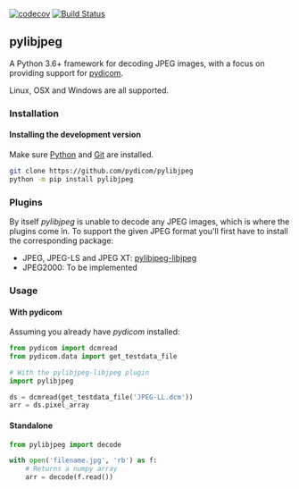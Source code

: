 [![codecov](https://codecov.io/gh/pydicom/pylibjpeg/branch/master/graph/badge.svg)](https://codecov.io/gh/pydicom/pylibjpeg)
[![Build Status](https://travis-ci.org/pydicom/pylibjpeg.svg?branch=master)](https://travis-ci.org/pydicom/pylibjpeg)

## pylibjpeg

A Python 3.6+ framework for decoding JPEG images, with a focus on providing
support for [pydicom](https://github.com/pydicom/pydicom).

Linux, OSX and Windows are all supported.


### Installation
#### Installing the development version

Make sure [Python](https://www.python.org/) and [Git](https://git-scm.com/) are installed.
```bash
git clone https://github.com/pydicom/pylibjpeg
python -m pip install pylibjpeg
```

### Plugins

By itself *pylibjpeg* is unable to decode any JPEG images, which is where the
plugins come in. To support the given JPEG format you'll first have to install
the corresponding package:

* JPEG, JPEG-LS and JPEG XT: [pylibjpeg-libjpeg](https://github.com/pydicom/pylibjpeg-libjpeg)
* JPEG2000: To be implemented

### Usage
#### With pydicom
Assuming you already have *pydicom* installed:

```python
from pydicom import dcmread
from pydicom.data import get_testdata_file

# With the pylibjpeg-libjpeg plugin
import pylibjpeg

ds = dcmread(get_testdata_file('JPEG-LL.dcm'))
arr = ds.pixel_array
```

#### Standalone

```python
from pylibjpeg import decode

with open('filename.jpg', 'rb') as f:
    # Returns a numpy array
    arr = decode(f.read())
```

